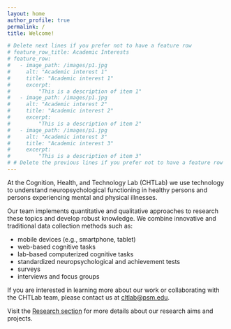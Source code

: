 ```yaml
---
layout: home
author_profile: true
permalink: /
title: Welcome!

# Delete next lines if you prefer not to have a feature row
# feature_row_title: Academic Interests
# feature_row:
#   - image_path: /images/p1.jpg
#     alt: "Academic interest 1"
#     title: "Academic interest 1"
#     excerpt:
#         "This is a description of item 1"
#   - image_path: /images/p1.jpg
#     alt: "Academic interest 2"
#     title: "Academic interest 2"
#     excerpt:
#         "This is a description of item 2"
#   - image_path: /images/p1.jpg
#     alt: "Academic interest 3"
#     title: "Academic interest 3"
#     excerpt:
#         "This is a description of item 3"
# # Delete the previous lines if you prefer not to have a feature row
---
```


At the Cognition, Health, and Technology Lab (CHTLab) we use technology to understand neuropsychological functioning in healthy persons and persons experiencing mental and physical illnesses.

Our team implements quantitative and qualitative approaches to research these topics and develop robust knowledge. We combine innovative and traditional data collection methods such as:
- mobile devices (e.g., smartphone, tablet)
- web-based cognitive tasks
- lab-based computerized cognitive tasks
- standardized neuropsychological and achievement tests
- surveys
- interviews and focus groups

If you are interested in learning more about our work or collaborating with the CHTLab team, please contact us at cltlab@psm.edu.
 
Visit the <a href="{{ site.url }}{{ site.baseurl }}/research">Research section</a> for more details about our research aims and projects.

<!-- Delete next line if you prefer not to have a feature row. -->
<!-- <br />
<br />
{% if page.feature_row %}
  {% include feature_row %}
{% endif %}
Delete previous lines if you prefer not to have a feature row. -->
